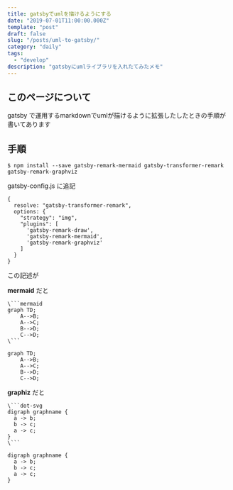 ```yaml
---
title: gatsbyでumlを描けるようにする
date: "2019-07-01T11:00:00.000Z"
template: "post"
draft: false
slug: "/posts/uml-to-gatsby/"
category: "daily"
tags:
  - "develop"
description: "gatsbyにumlライブラリを入れたてみたメモ"
---
```


## このページについて

gatsby で運用するmarkdownでumlが描けるように拡張したしたときの手順が書いてあります


## 手順


```none
$ npm install --save gatsby-remark-mermaid gatsby-transformer-remark gatsby-remark-graphviz
```

gatsby-config.js に追記

```
{
  resolve: "gatsby-transformer-remark",
  options: {
    "strategy": "img",
    "plugins": [
      'gatsby-remark-draw',
      'gatsby-remark-mermaid',
      'gatsby-remark-graphviz'
    ]
  }
}
```

この記述が

**mermaid** だと

```
\```mermaid
graph TD;
    A-->B;
    A-->C;
    B-->D;
    C-->D;
\```
```

```mermaid
graph TD;
    A-->B;
    A-->C;
    B-->D;
    C-->D;
```


**graphiz** だと

```
\```dot-svg
digraph graphname {
  a -> b;
  b -> c;
  a -> c;
}
\```
```


```dot-svg
digraph graphname {
  a -> b;
  b -> c;
  a -> c;
}
```

